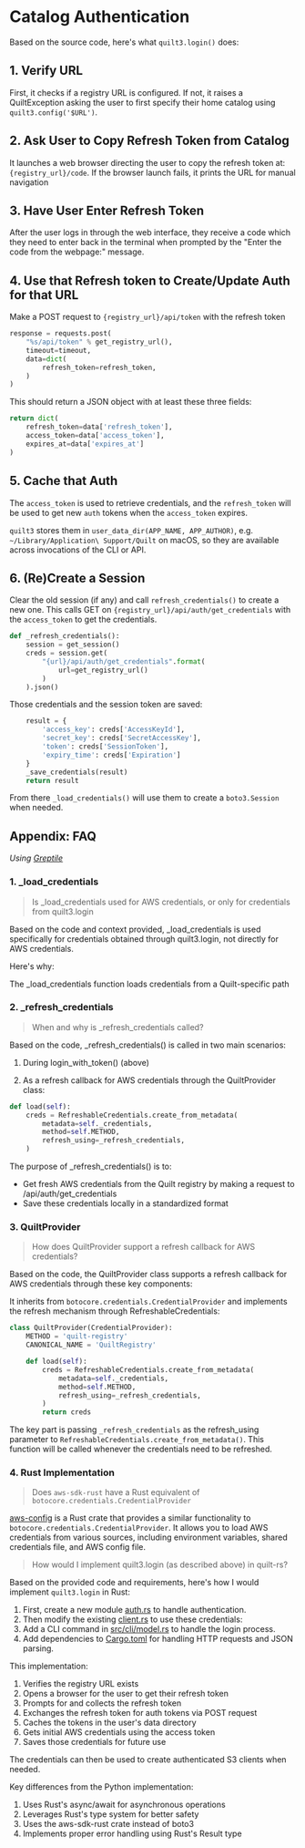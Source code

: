 # Catalog Authentication

Based on the source code, here's what `quilt3.login()` does:

## 1. Verify URL

First, it checks if a registry URL is configured. If not, it raises a
QuiltException asking the user to first specify their home catalog using
`quilt3.config('$URL')`.

## 2. Ask User to Copy Refresh Token from Catalog

It launches a web browser directing the user to copy the refresh token at: `{registry_url}/code`.
If the browser launch fails, it prints the URL for manual navigation

## 3. Have User Enter Refresh Token

After the user logs in through the web interface, they receive a code which they
need to enter back in the terminal when prompted by the "Enter the code from the
webpage:" message.

## 4. Use that Refresh token to Create/Update Auth for that URL

Make a POST request to `{registry_url}/api/token` with the refresh token

```python
response = requests.post(
    "%s/api/token" % get_registry_url(),
    timeout=timeout,
    data=dict(
        refresh_token=refresh_token,
    )
)
```

This should return a JSON object with at least these three fields:

```python
return dict(
    refresh_token=data['refresh_token'],
    access_token=data['access_token'],
    expires_at=data['expires_at']
)
```

## 5. Cache that Auth

The `access_token` is used to retrieve credentials,
and the `refresh_token` will be used to get new `auth` tokens when the
`access_token` expires.

`quilt3` stores them in `user_data_dir(APP_NAME, APP_AUTHOR)`, e.g.
`~/Library/Application\ Support/Quilt` on macOS, so they are available across
invocations of the CLI or API.

## 6. (Re)Create a Session

Clear the old session (if any) and call `refresh_credentials()` to create a new
one. This calls GET on `{registry_url}/api/auth/get_credentials` with the
`access_token` to get the credentials.

```python
def _refresh_credentials():
    session = get_session()
    creds = session.get(
        "{url}/api/auth/get_credentials".format(
            url=get_registry_url()
        )
    ).json()
```

Those credentials and the session token are saved:

```python
    result = {
        'access_key': creds['AccessKeyId'],
        'secret_key': creds['SecretAccessKey'],
        'token': creds['SessionToken'],
        'expiry_time': creds['Expiration']
    }
    _save_credentials(result)
    return result
```

From there `_load_credentials()` will use them to create a `boto3.Session` when
needed.

## Appendix: FAQ

*Using [Greptile](https://app.greptile.com/chat/d7e845f4-56fb-490a-bfda-6a7ee16dc159)*

### 1. _load_credentials

> Is _load_credentials used for AWS credentials, or only for credentials from
quilt3.login

Based on the code and context provided, _load_credentials is used specifically
for credentials obtained through quilt3.login, not directly for AWS credentials.

Here's why:

The _load_credentials function loads credentials from a Quilt-specific path

### 2. _refresh_credentials

> When and why is _refresh_credentials called?

Based on the code, _refresh_credentials() is called in two main scenarios:

1. During login_with_token() (above)

2. As a refresh callback for AWS credentials through the QuiltProvider class:

```python
def load(self):
    creds = RefreshableCredentials.create_from_metadata(
        metadata=self._credentials,
        method=self.METHOD,
        refresh_using=_refresh_credentials,
    )
```

The purpose of _refresh_credentials() is to:

- Get fresh AWS credentials from the Quilt registry by making a request to /api/auth/get_credentials
- Save these credentials locally in a standardized format

### 3. QuiltProvider

> How does QuiltProvider support a refresh callback for AWS credentials?

Based on the code, the QuiltProvider class supports a refresh callback for AWS
credentials through these key components:

It inherits from `botocore.credentials.CredentialProvider` and implements the
refresh mechanism through RefreshableCredentials:

```python
class QuiltProvider(CredentialProvider):
    METHOD = 'quilt-registry'
    CANONICAL_NAME = 'QuiltRegistry'

    def load(self):
        creds = RefreshableCredentials.create_from_metadata(
            metadata=self._credentials,
            method=self.METHOD,
            refresh_using=_refresh_credentials,
        )
        return creds
```

The key part is passing `_refresh_credentials` as the refresh_using parameter to
`RefreshableCredentials.create_from_metadata()`. This function will be called
whenever the credentials need to be refreshed.

### 4. Rust Implementation

> Does `aws-sdk-rust` have a Rust equivalent of `botocore.credentials.CredentialProvider`

[aws-config](https://crates.io/crates/aws-config) is a Rust crate that provides
a similar functionality to `botocore.credentials.CredentialProvider`. It allows
you to load AWS credentials from various sources, including environment
variables, shared credentials file, and AWS config file.

> How would I implement quilt3.login (as described above) in quilt-rs?

Based on the provided code and requirements, here's how I would implement
`quilt3.login` in Rust:

1. First, create a new module [auth.rs](./auth.rs) to handle authentication.
2. Then modify the existing [client.rs](./client.rs) to use these credentials:
3. Add a CLI command in [src/cli/model.rs](./cli-model.rs) to handle the login
   process.
4. Add dependencies to [Cargo.toml](./Cargo.toml) for handling HTTP requests and
   JSON parsing.

This implementation:

1. Verifies the registry URL exists
2. Opens a browser for the user to get their refresh token
3. Prompts for and collects the refresh token
4. Exchanges the refresh token for auth tokens via POST request
5. Caches the tokens in the user's data directory
6. Gets initial AWS credentials using the access token
7. Saves those credentials for future use

The credentials can then be used to create authenticated S3 clients when needed.

Key differences from the Python implementation:

1. Uses Rust's async/await for asynchronous operations
2. Leverages Rust's type system for better safety
3. Uses the aws-sdk-rust crate instead of boto3
4. Implements proper error handling using Rust's Result type
